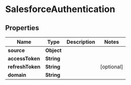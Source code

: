 

# SalesforceAuthentication


## Properties

| Name | Type | Description | Notes |
|------------ | ------------- | ------------- | -------------|
|**source** | **Object** |  |  |
|**accessToken** | **String** |  |  |
|**refreshToken** | **String** |  |  [optional] |
|**domain** | **String** |  |  |



